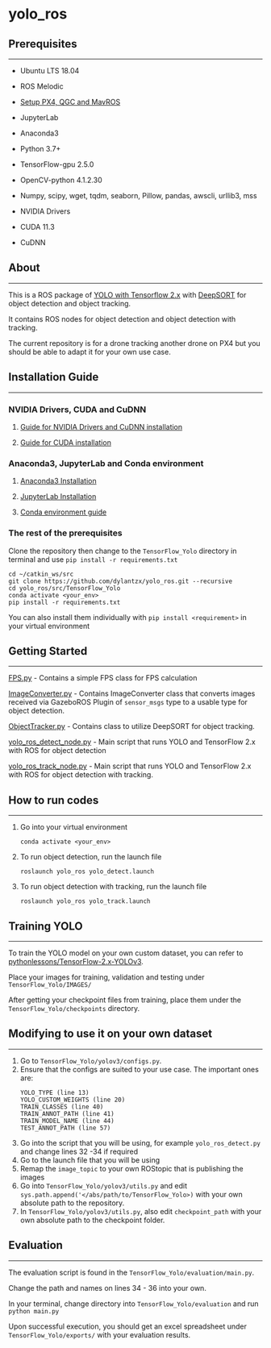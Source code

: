 # yolo_ros

## Prerequisites
---
- Ubuntu LTS 18.04

- ROS Melodic 

- [Setup PX4, QGC and MavROS](https://github.com/dylantzx/PX4)

- JupyterLab

- Anaconda3

- Python 3.7+

- TensorFlow-gpu 2.5.0

- OpenCV-python 4.1.2.30

- Numpy, scipy, wget, tqdm, seaborn, Pillow, pandas, awscli, urllib3, mss

- NVIDIA Drivers 

- CUDA 11.3

- CuDNN 

## About
---

This is a ROS package of [YOLO with Tensorflow 2.x](https://github.com/pythonlessons/TensorFlow-2.x-YOLOv3) with [DeepSORT](https://github.com/nwojke/deep_sort) for object detection and object tracking.

It contains ROS nodes for object detection and object detection with tracking.

The current repository is for a drone tracking another drone on PX4 but you should be able to adapt it for your own use case.

## Installation Guide
---

### NVIDIA Drivers, CUDA and CuDNN 

1. [Guide for NVIDIA Drivers and CuDNN installation](https://docs.nvidia.com/deeplearning/cudnn/install-guide/index.html#installlinux)

2. [Guide for CUDA installation](https://docs.nvidia.com/cuda/cuda-installation-guide-linux/index.html)

### Anaconda3, JupyterLab and Conda environment

1. [Anaconda3 Installation](https://www.anaconda.com/products/individual) 

2. [JupyterLab Installation](https://jupyter.org/)

3. [Conda environment guide](https://conda.io/projects/conda/en/latest/user-guide/tasks/manage-environments.html)

### The rest of the prerequisites ###
Clone the repository then change to the `TensorFlow_Yolo` directory in terminal and use `pip install -r requirements.txt` 
```
cd ~/catkin_ws/src
git clone https://github.com/dylantzx/yolo_ros.git --recursive
cd yolo_ros/src/TensorFlow_Yolo
conda activate <your_env>
pip install -r requirements.txt
```

You can also install them individually with `pip install <requirement>` in your virtual environment 

## Getting Started
---

[FPS.py](https://github.com/dylantzx/mask_rcnn_ros/blob/main/src/FPS.py) - Contains a simple FPS class for FPS calculation 

[ImageConverter.py](https://github.com/dylantzx/mask_rcnn_ros/blob/main/src/ImageConverter.py) - Contains ImageConverter class that converts images received via GazeboROS Plugin of `sensor_msgs` type to a usable type for object detection. 

[ObjectTracker.py](https://github.com/dylantzx/mask_rcnn_ros/blob/main/src/ObjectTracker.py) - Contains class to utilize DeepSORT for object tracking.

[yolo_ros_detect_node.py](https://github.com/dylantzx/yolo_ros/blob/main/src/yolo_ros_detect_node.py) - Main script that runs YOLO and TensorFlow 2.x with ROS for object detection

[yolo_ros_track_node.py](https://github.com/dylantzx/yolo_ros/blob/main/src/yolo_ros_track_node.py) - Main script that runs YOLO and TensorFlow 2.x with ROS for object detection with tracking.

## How to run codes
---
1. Go into your virtual environment

    ```conda activate <your_env>```

2. To run object detection, run the launch file
    
    ```roslaunch yolo_ros yolo_detect.launch```

3. To run object detection with tracking, run the launch file
    
    ```roslaunch yolo_ros yolo_track.launch```

## Training YOLO 
---

To train the YOLO model on your own custom dataset, you can refer to [pythonlessons/TensorFlow-2.x-YOLOv3](https://github.com/pythonlessons/TensorFlow-2.x-YOLOv3).

Place your images for training, validation and testing under `TensorFlow_Yolo/IMAGES/`

After getting your checkpoint files from training, place them under the `TensorFlow_Yolo/checkpoints` directory.

## Modifying to use it on your own dataset
---

1. Go to `TensorFlow_Yolo/yolov3/configs.py`.
2. Ensure that the configs are suited to your use case. The important ones are:
    ```
    YOLO_TYPE (line 13)
    YOLO_CUSTOM_WEIGHTS (line 20)
    TRAIN_CLASSES (line 40)
    TRAIN_ANNOT_PATH (line 41)
    TRAIN_MODEL_NAME (line 44)
    TEST_ANNOT_PATH (line 57)
    ```
3. Go into the script that you will be using, for example `yolo_ros_detect.py` and change lines 32 -34 if required
4. Go to the launch file that you will be using
5. Remap the `image_topic` to your own ROStopic that is publishing the images
6. Go into `TensorFlow_Yolo/yolov3/utils.py` and edit `sys.path.append('</abs/path/to/TensorFlow_Yolo>)` with your own absolute path to the repository. 
7. In `TensorFlow_Yolo/yolov3/utils.py`, also edit `checkpoint_path` with your own absolute path to the checkpoint folder. 

## Evaluation
---
The evaluation script is found in the `TensorFlow_Yolo/evaluation/main.py`.

Change the path and names on lines 34 - 36 into your own.

In your terminal, change directory into `TensorFlow_Yolo/evaluation` and run `python main.py`

Upon successful execution, you should get an excel spreadsheet under `TensorFlow_Yolo/exports/` with your evaluation results.

